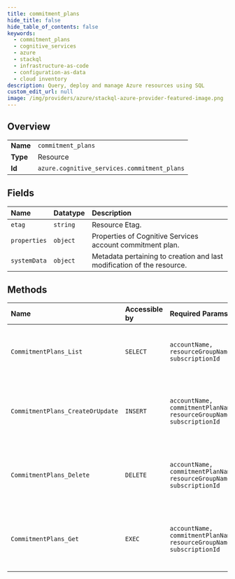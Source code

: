 ```yaml
---
title: commitment_plans
hide_title: false
hide_table_of_contents: false
keywords:
  - commitment_plans
  - cognitive_services
  - azure    
  - stackql
  - infrastructure-as-code
  - configuration-as-data
  - cloud inventory
description: Query, deploy and manage Azure resources using SQL
custom_edit_url: null
image: /img/providers/azure/stackql-azure-provider-featured-image.png
---
```

  
    

## Overview
<table><tbody>
<tr><td><b>Name</b></td><td><code>commitment_plans</code></td></tr>
<tr><td><b>Type</b></td><td>Resource</td></tr>
<tr><td><b>Id</b></td><td><code>azure.cognitive_services.commitment_plans</code></td></tr>
</tbody></table>

## Fields
| Name | Datatype | Description |
|:-----|:---------|:------------|
| `etag` | `string` | Resource Etag. |
| `properties` | `object` | Properties of Cognitive Services account commitment plan. |
| `systemData` | `object` | Metadata pertaining to creation and last modification of the resource. |
## Methods
| Name | Accessible by | Required Params | Description |
|:-----|:--------------|:----------------|:------------|
| `CommitmentPlans_List` | `SELECT` | `accountName, resourceGroupName, subscriptionId` | Gets the commitmentPlans associated with the Cognitive Services account. |
| `CommitmentPlans_CreateOrUpdate` | `INSERT` | `accountName, commitmentPlanName, resourceGroupName, subscriptionId` | Update the state of specified commitmentPlans associated with the Cognitive Services account. |
| `CommitmentPlans_Delete` | `DELETE` | `accountName, commitmentPlanName, resourceGroupName, subscriptionId` | Deletes the specified commitmentPlan associated with the Cognitive Services account. |
| `CommitmentPlans_Get` | `EXEC` | `accountName, commitmentPlanName, resourceGroupName, subscriptionId` | Gets the specified commitmentPlans associated with the Cognitive Services account. |
